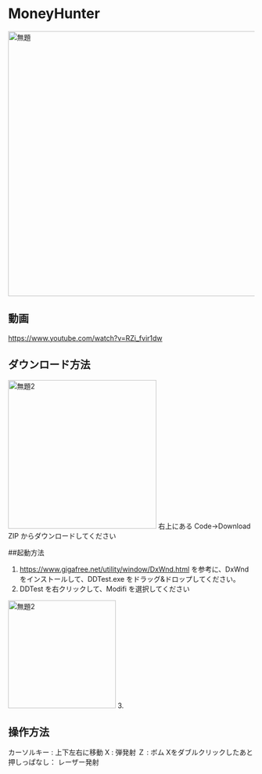 # MoneyHunter
 <img width="540" alt="無題" src="https://user-images.githubusercontent.com/7016217/132972039-97b25f9d-570a-47e2-8a7d-1ad736db71fa.png">

## 動画
https://www.youtube.com/watch?v=RZi_fvir1dw

 
 ## ダウンロード方法
 <img width="303" alt="無題2" src="https://user-images.githubusercontent.com/7016217/132971974-6620a16f-8dd1-4d66-a610-3777b4b067ff.png">
右上にある Code→Download ZIP からダウンロードしてください

##起動方法
1. https://www.gigafree.net/utility/window/DxWnd.html を参考に、DxWndをインストールして、DDTest.exe をドラッグ&ドロップしてください。
2. DDTest を右クリックして、Modifi を選択してください
<img width="220" alt="無題2" src="https://user-images.githubusercontent.com/7016217/132972204-fc2c1c81-1c7e-4468-8ce8-b6ec616819f8.png">
3. 

## 操作方法
カーソルキー : 上下左右に移動
X : 弾発射
Ｚ : ボム
Xをダブルクリックしたあと押しっぱなし： レーザー発射

 
